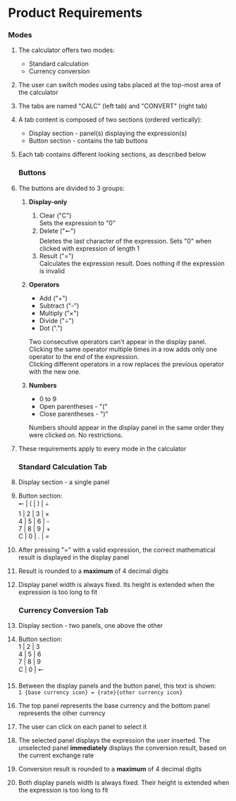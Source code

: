 # Product Requirements
### Modes
1. The calculator offers two modes:
    * Standard calculation
    * Currency conversion
2. The user can switch modes using tabs placed at the top-most area of the calculator
3. The tabs are named "CALC" (left tab) and "CONVERT" (right tab)
4. A tab content is composed of two sections (ordered vertically):
    * Display section - panel(s) displaying the expression(s)
    * Button section - contains the tab buttons
5. Each tab contains different looking sections, as described below

    ### Buttons
6. The buttons are divided to 3 groups:
    1. **Display-only**  
        1. Clear ("C")\
        Sets the expression to "0"
        2. Delete ("🠔")\
        Deletes the last character of the expression. Sets "0" when clicked with expression of length 1
        3. Result ("=")\
        Calculates the expression result. Does nothing if the expression is invalid
    
    2. **Operators**
        * Add ("+")
        * Subtract ("-")
        * Multiply ("×")
        * Divide ("÷")
        * Dot (".")
    
        Two consecutive operators can't appear in the display panel.\
        Clicking the same operator multiple times in a row adds only one operator to the end of the expression.\
        Clicking different operators in a row replaces the previous operator with the new one.
    
    3. **Numbers**
        * 0 to 9
        * Open parentheses - "("
        * Close parentheses - ")"
        
        Numbers should appear in the display panel in the same order they were clicked on. No restrictions.
7. These requirements apply to every mode in the calculator

    ### Standard Calculation Tab
8. Display section - a single panel
9. Button section:\
    🠔 | ( | ) | ÷\
    1 | 2 | 3 | ×\
    4 | 5 | 6 | -\
    7 | 8 | 9 | +\
    C | 0 | . | =
10. After pressing "=" with a valid expression, the correct mathematical result is displayed in the display panel
11. Result is rounded to a **maximum** of 4 decimal digits
12. Display panel width is always fixed. Its height is extended when the expression is too long to fit

    ### Currency Conversion Tab
13. Display section - two panels, one above the other
14. Button section:\
    1 | 2 | 3\
    4 | 5 | 6\
    7 | 8 | 9\
    C | 0 | 🠔
15. Between the display panels and the button panel, this text is shown:\
`1 {base currency icon} = {rate}{other currency icon}` 
16. The top panel represents the base currency and the bottom panel represents the other currency
17. The user can click on each panel to select it
18. The selected panel displays the expression the user inserted. The unselected panel **immediately** displays the conversion result, based on the current exchange rate
19. Conversion result is rounded to a **maximum** of 4 decimal digits
20. Both display panels width is always fixed. Their height is extended when the expression is too long to fit